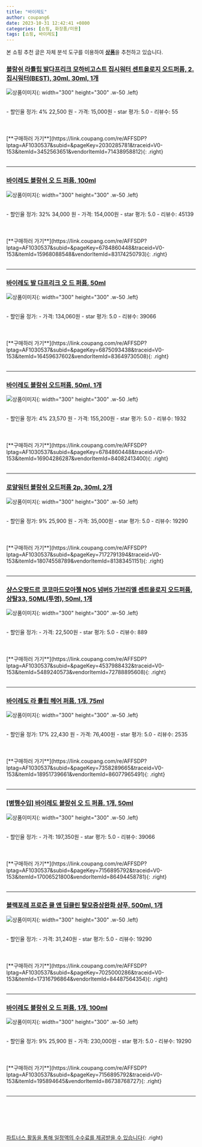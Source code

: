```yaml
---
title: "바이레도"
author: coupang6
date: 2023-10-31 12:42:41 +0800
categories: [쇼핑, 화장품/미용]
tags: [쇼핑, 바이레도]
---
```


본 쇼핑 추천 글은 자체 분석 도구를 이용하여 [**상품**](https://link.coupang.com/a/bao1ui)을 추천하고 있습니다.

### [블랑쉬 라튤립 발다프리크 모하비고스트 집시워터 센트올로지 오드퍼퓸, 2.집시워터(BEST), 30ml, 30ml, 1개](https://link.coupang.com/re/AFFSDP?lptag=AF1030537&subid=&pageKey=2030285781&traceid=V0-153&itemId=3452563651&vendorItemId=71438958812)

![상품이미지](https://thumbnail9.coupangcdn.com/thumbnails/remote/230x230ex/image/vendor_inventory/3f29/9758da7cec3e278ac22acd5ae76ba1773309867d4b53bda5e0cd2c8c571f.jpg){: width="300" height="300" .w-50 .left}


<br>
- 할인율 정가: 4%  22,500   원
- 가격: 15,000원
- star 평가: 5.0
- 리뷰수: 55
<br>
<br>
<br>
<br>
[**구매하러 가기**](https://link.coupang.com/re/AFFSDP?lptag=AF1030537&subid=&pageKey=2030285781&traceid=V0-153&itemId=3452563651&vendorItemId=71438958812){: .right}
<br>
<br>

---

### [바이레도 블랑쉬 오 드 퍼퓸, 100ml](https://link.coupang.com/re/AFFSDP?lptag=AF1030537&subid=&pageKey=6784860448&traceid=V0-153&itemId=15968088548&vendorItemId=83174250793)

![상품이미지](https://thumbnail7.coupangcdn.com/thumbnails/remote/230x230ex/image/vendor_inventory/220e/773ad31a7f1e5adb3e537a41840b5a4d904c9f1b0628a99bff4a15805d9f.JPG){: width="300" height="300" .w-50 .left}


<br>
- 할인율 정가: 32%  34,000   원
- 가격: 154,000원
- star 평가: 5.0
- 리뷰수: 45139
<br>
<br>
<br>
<br>
[**구매하러 가기**](https://link.coupang.com/re/AFFSDP?lptag=AF1030537&subid=&pageKey=6784860448&traceid=V0-153&itemId=15968088548&vendorItemId=83174250793){: .right}
<br>
<br>

---

### [바이레도 발 다프리크 오 드 퍼퓸, 50ml](https://link.coupang.com/re/AFFSDP?lptag=AF1030537&subid=&pageKey=6875093438&traceid=V0-153&itemId=16459637602&vendorItemId=83649730508)

![상품이미지](https://thumbnail7.coupangcdn.com/thumbnails/remote/230x230ex/image/vendor_inventory/d662/7ce8377e45bf8fc05d37be8aec4616de37c3bfd27fdfb717ed60bee0c096.jpg){: width="300" height="300" .w-50 .left}


<br>
- 할인율 정가: 
- 가격: 134,060원
- star 평가: 5.0
- 리뷰수: 39066
<br>
<br>
<br>
<br>
[**구매하러 가기**](https://link.coupang.com/re/AFFSDP?lptag=AF1030537&subid=&pageKey=6875093438&traceid=V0-153&itemId=16459637602&vendorItemId=83649730508){: .right}
<br>
<br>

---

### [바이레도 블랑쉬 오드퍼퓸, 50ml, 1개](https://link.coupang.com/re/AFFSDP?lptag=AF1030537&subid=&pageKey=6784860448&traceid=V0-153&itemId=16904286287&vendorItemId=84082413400)

![상품이미지](https://thumbnail6.coupangcdn.com/thumbnails/remote/230x230ex/image/vendor_inventory/b6fd/c9301f2121e442573c09f34672f6a625daaed242c31af0cc3df810cef349.jpg){: width="300" height="300" .w-50 .left}


<br>
- 할인율 정가: 4%  23,570   원
- 가격: 155,200원
- star 평가: 5.0
- 리뷰수: 1932
<br>
<br>
<br>
<br>
[**구매하러 가기**](https://link.coupang.com/re/AFFSDP?lptag=AF1030537&subid=&pageKey=6784860448&traceid=V0-153&itemId=16904286287&vendorItemId=84082413400){: .right}
<br>
<br>

---

### [로얄워터 블랑쉬 오드퍼퓸 2p, 30ml, 2개](https://link.coupang.com/re/AFFSDP?lptag=AF1030537&subid=&pageKey=7172791394&traceid=V0-153&itemId=18074558789&vendorItemId=81383451151)

![상품이미지](https://thumbnail9.coupangcdn.com/thumbnails/remote/230x230ex/image/retail/images/5746500349803498-e950cae4-6e0d-4c83-83b0-c6e47931ee49.jpg){: width="300" height="300" .w-50 .left}


<br>
- 할인율 정가: 9%  25,900   원
- 가격: 35,000원
- star 평가: 5.0
- 리뷰수: 19290
<br>
<br>
<br>
<br>
[**구매하러 가기**](https://link.coupang.com/re/AFFSDP?lptag=AF1030537&subid=&pageKey=7172791394&traceid=V0-153&itemId=18074558789&vendorItemId=81383451151){: .right}
<br>
<br>

---

### [샹스오땅드르 코코마드모아젤 NO5 넘버5 가브리엘 센트올로지 오드퍼퓸, 상탈33, 50ML(투명), 50ml, 1개](https://link.coupang.com/re/AFFSDP?lptag=AF1030537&subid=&pageKey=4537988432&traceid=V0-153&itemId=5489240573&vendorItemId=72788895608)

![상품이미지](https://thumbnail6.coupangcdn.com/thumbnails/remote/230x230ex/image/vendor_inventory/0b90/5106f815d312bc09f8e1837aade03b9569743eae8606d2a5783bf1601814.jpg){: width="300" height="300" .w-50 .left}


<br>
- 할인율 정가: 
- 가격: 22,500원
- star 평가: 5.0
- 리뷰수: 889
<br>
<br>
<br>
<br>
[**구매하러 가기**](https://link.coupang.com/re/AFFSDP?lptag=AF1030537&subid=&pageKey=4537988432&traceid=V0-153&itemId=5489240573&vendorItemId=72788895608){: .right}
<br>
<br>

---

### [바이레도 라 튤립 헤어 퍼퓸, 1개, 75ml](https://link.coupang.com/re/AFFSDP?lptag=AF1030537&subid=&pageKey=7358289665&traceid=V0-153&itemId=18951739661&vendorItemId=86077965491)

![상품이미지](https://thumbnail8.coupangcdn.com/thumbnails/remote/230x230ex/image/vendor_inventory/7438/5c1668ea9f0937b80c8a8b5565491b4b9c3792fe3063824905de2abcdd9e.jpg){: width="300" height="300" .w-50 .left}


<br>
- 할인율 정가: 17%  22,430   원
- 가격: 76,400원
- star 평가: 5.0
- 리뷰수: 2535
<br>
<br>
<br>
<br>
[**구매하러 가기**](https://link.coupang.com/re/AFFSDP?lptag=AF1030537&subid=&pageKey=7358289665&traceid=V0-153&itemId=18951739661&vendorItemId=86077965491){: .right}
<br>
<br>

---

### [[병행수입] 바이레도 블랑쉬 오 드 퍼퓸, 1개, 50ml](https://link.coupang.com/re/AFFSDP?lptag=AF1030537&subid=&pageKey=7156895792&traceid=V0-153&itemId=17006521800&vendorItemId=86494458781)

![상품이미지](https://thumbnail6.coupangcdn.com/thumbnails/remote/230x230ex/image/vendor_inventory/4834/38f6f8e3daeeb9d541decacb8065472534cb049e7c0758b1b1dc1429a604.jpg){: width="300" height="300" .w-50 .left}


<br>
- 할인율 정가: 
- 가격: 197,350원
- star 평가: 5.0
- 리뷰수: 39066
<br>
<br>
<br>
<br>
[**구매하러 가기**](https://link.coupang.com/re/AFFSDP?lptag=AF1030537&subid=&pageKey=7156895792&traceid=V0-153&itemId=17006521800&vendorItemId=86494458781){: .right}
<br>
<br>

---

### [블랙포레 프로즌 쿨 앤 딥클린 탈모증상완화 샴푸, 500ml, 1개](https://link.coupang.com/re/AFFSDP?lptag=AF1030537&subid=&pageKey=7025000286&traceid=V0-153&itemId=17316796864&vendorItemId=84487564354)

![상품이미지](https://thumbnail8.coupangcdn.com/thumbnails/remote/230x230ex/image/retail/images/8342634021747196-aa7e8c03-cedc-4ead-a01a-00aac65fb095.jfif){: width="300" height="300" .w-50 .left}


<br>
- 할인율 정가: 
- 가격: 31,240원
- star 평가: 5.0
- 리뷰수: 19290
<br>
<br>
<br>
<br>
[**구매하러 가기**](https://link.coupang.com/re/AFFSDP?lptag=AF1030537&subid=&pageKey=7025000286&traceid=V0-153&itemId=17316796864&vendorItemId=84487564354){: .right}
<br>
<br>

---

### [바이레도 블랑쉬 오 드 퍼퓸, 1개, 100ml](https://link.coupang.com/re/AFFSDP?lptag=AF1030537&subid=&pageKey=7156895792&traceid=V0-153&itemId=195894645&vendorItemId=86738768727)

![상품이미지](https://thumbnail8.coupangcdn.com/thumbnails/remote/230x230ex/image/vendor_inventory/4b3c/436a6bc5904d1a32b6c686729f64311a6f960433f713efa8673498aed944.jpg){: width="300" height="300" .w-50 .left}


<br>
- 할인율 정가: 9%  25,900   원
- 가격: 230,000원
- star 평가: 5.0
- 리뷰수: 19290
<br>
<br>
<br>
<br>
[**구매하러 가기**](https://link.coupang.com/re/AFFSDP?lptag=AF1030537&subid=&pageKey=7156895792&traceid=V0-153&itemId=195894645&vendorItemId=86738768727){: .right}
<br>
<br>

---
<br><br><br><br><br> [파트너스 활동을 통해 일정액의 수수료를 제공받을 수 있습니다](https://link.coupang.com/a/bao1ui){: .right}